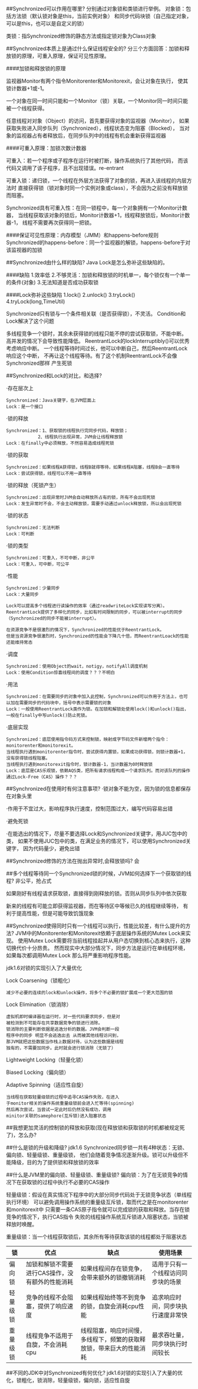 ##Synchronized可以作用在哪里? 分别通过对象锁和类锁进行举例。
对象锁：包括方法锁（默认锁对象是this，当前实例对象）
和同步代码块锁（自己指定对象，可以是this，也可以是自定义的锁）

类锁：指Synchronized修饰的静态方法或指定锁对象为Class对象

##Synchronized本质上是通过什么保证线程安全的? 
分三个方面回答：加锁和释放锁的原理，可重入原理，保证可见性原理。

####加锁和释放锁的原理

监视器Monitor有两个指令Monitorenter和Monitorexit，会让对象在执行，
使其锁计数器+1或-1。

一个对象在同一时间只能和一个Monitor（锁）关联，一个Monitor同一时间只能被一个线程获得。

任意线程对对象（Object）的访问，首先要获得对象的监视器（Monitor），
如果获取失败进入同步队列（Synchronized），线程状态变为阻塞（Blocked），
当对象的监视器占有者释放后，在同步队列中的线程有机会重新获得监视器

####可重入原理：加锁次数计数器

可重入：若一个程序或子程序在运行时被打断，操作系统执行了其他代码，
而该代码又调用了该子程序，且不出现错误。re-entrant

可重入锁：递归锁，一个线程在外层方法获得了对象的锁，再进入该线程的内层方法时
直接获得锁（锁对象时同一个实例对象或class），不会因为之前没有释放锁而阻塞。

Synchronized具有可重入性：在同一锁程中，每一个对象拥有一个Monitor计数器，
当线程获取该对象的锁后，Monitor计数器+1，线程释放锁后，Monitor计数器-1，
线程不需要再次获得同一把锁。

####保证可见性原理：内存模型（JMM）和happens-before规则
Synchronized的happens-before：同一个监视器的解锁，happens-before于对该监视器的加锁

##Synchronized由什么样的缺陷? Java Lock是怎么弥补这些缺陷的。

####缺陷
1.效率低
2.不够灵活：加锁和释放锁的时机单一，每个锁仅有一个单一的条件(对象)
3.无法知道是否成功获取锁

####Lock弥补这些缺陷
1.lock()
2.unlock()
3.tryLock()
4.tryLock(long,TimeUtil)

Synchronized只有锁与一个条件相关联（是否获得锁），不灵活。
Condition和Lock解决了这个问题

多线程竞争一个锁时，其余未获得锁的线程只能不停的尝试获取锁，不能中断。
高并发的情况下会导致性能降低。
ReentrantLock的lockInterruptibly()可以优秀考虑响应中断。
一个线程等待时间过长，他可以中断自己，然后ReentrantLock响应这个中断，
不再让这个线程等待。有了这个机制ReentrantLock不会像Synchronized那样
产生死锁
    
    

##Synchronized和Lock的对比，和选择?

·存在层次上

    Synchronized：Java关键字，在JVM层面上
    Lock：是一个接口
    
·锁的释放
    
    Synchronized：1、获取锁的线程执行完同步代码，释放锁；
                2、线程执行出现异常，JVM会让线程释放锁
    Lock：在finally中必须释放，不然容易造成线程死锁
    
·锁的获取

    Synchronized：如果线程A获得锁，线程B就得等待，如果线程A阻塞，线程B会一直等待
    Lock：尝试获得锁，线程可以不用一直等待
    
·锁的释放（死锁产生）

    Synchronized：出现异常时JVM会自动释放所占有的锁，所有不会出现死锁
    Lock：发生异常时不会，不会主动释放锁，需要手动通过unlock释放锁，所以会出现死锁
    
·锁的状态

    Synchronized：无法判断
    Lock：可判断
    
·锁的类型

    Synchronized：可重入，不可中断，非公平
    Lock：可重入，可中断，可公平

    
·性能

    Synchronized：少量同步
    Lock：大量同步
    
    Lock可以提高多个线程进行读操作的效率（通过readwriteLock实现读写分离）。
    ReentrantLock提供了多样化的同步，比如有时间限制的同步，可以被interrupt的同步（Synchronized的同步不能被interrupt）。
    
    在资源竞争不是很激烈的情况下，Synchronized的性能优于ReentrantLock。
    但是当资源竞争很激烈时，Synchronized的性能会下降几十倍，而ReentrantLoack的性能还能维持常态

    
·调度

    Synchronized：使用Object的wait，notigy，notifyAll调度机制
    Lock：使用Condition惊喜线程间的调度？？？不明白

    
·用法

    Synchronized：在需要同步的对象中加入此控制，Synchronized可以作用于方法上，也可以加在需要同步的代码块中，括号中表示需要锁的对象
    Lock：一般使用ReentrantLock类作为锁。在加锁和解锁处使用lock()和unlock()指出，一般在finally中写unlock()防止死锁。

    
·底层实现

    Synchronized：底层使用指令码方式来控制锁，映射成字节码文件新增两个指令：monitorenter和monitorexit。
    当线程执行遇到monitorenter指令时，尝试获得内置锁，如果成功获得锁，则锁计数器+1，没有获得锁线程阻塞。
    当线程执行遇到monitorexit指令时，锁计数器-1，当计数器为0时释放锁
    Lock：底层是CAS乐观锁，依赖AQS类，把所有请求线程构成一个请求队列。而对该队列的操作通过Lock-Free（CAS）操作？？？


##Synchronized在使用时有何注意事项?
·锁对象不能为空，因为锁的信息都保存在对象头里

·作用于不宜过大，影响程序执行速度，控制范围过大，编写代码容易出错

·避免死锁

·在能选出的情况下，尽量不要选择Lock和Synchronized关键字，用JUC包中的类，
如果不使用JUC包中的类，在满足业务的情况下，可以使用Synchronized关键字，
因为代码量少，避免出错


##Synchronized修饰的方法在抛出异常时,会释放锁吗?
会

##多个线程等待同一个Synchronized锁的时候，JVM如何选择下一个获取锁的线程?
非公平，抢占式

如果刚好有线程请求获取锁，直接得到刚释放的锁。否则从同步队列中依次获取

新来的线程有可能立即获得监视器，而在等待区中等候已久的线程继续等待，
有利于提高性能，但是可能导致饥饿现象

##Synchronized使得同时只有一个线程可以执行，性能比较差，有什么提升的方法?
JVM中的Monitorenter和Monitorexit依赖于底层操作系统的Mutex Lock来实现。
使用Mutex Lock需要将当前线程挂起并从用户态切换到核心态来执行，这种切换代价十分昂贵。
然而现实中大部分情况下，同步方法是运行在单线程环境，如果每次都调用Mutex Lock
那么将严重影响程序性能。

jdk1.6对锁的实现引入了大量优化

Lock Coarsening（锁粗化）

    减少不必要的连续的lock和unlock操作，将多个不必要的锁扩展成一个更大范围的锁

Lock Elimination（锁消除）
    
    虚拟机即时编译器在运行时，对一些代码要求同步，但是对
    被检测到不可能存在共享数据竞争的锁进行消除。
    锁消除的主要判断依据是逃逸分析的数据。JVM会判断一段
    程序中的同步 明显不会逃逸出去 从而被其他线程访问到，
    那JVM就把这些数据当作栈上数据对待，认为这些数据是线程
    独有的，不需要加同步。此时就会进行锁消除（无锁了）
    
    
Lightweight Locking（轻量化锁）

Biased Locking（偏向锁）

Adaptive Spinning（适应性自旋）
    
    当线程在获取轻量级锁的过程中追寻CAS操作失败，在进入
    于monitor相关的操作系统重量级锁前会进入忙等待(spinning)
    然后再次尝试，当尝试一定此时后仍然没有成功，调用
    minitor关联的samephore(互斥锁)进入阻塞状态

##我想更加灵活的控制锁的释放和获取(现在释放锁和获取锁的时机都被规定死了)，怎么办?

##什么是锁的升级和降级? 
jdk1.6 Synchronized同步锁一共有4种状态：无锁、偏向锁、轻量级锁、重量级锁，
他们会随着竞争情况逐渐升级。锁可以升级但不能降级，目的为了提供锁和释放锁的效率

##什么是JVM里的偏向锁、轻量级锁、重量级锁?
偏向锁：为了在无锁竞争的情况下在获取锁的过程中执行不必要的CAS操作

轻量级锁：假设在真实情况下程序中的大部分同步代码处于无锁竞争状态（单线程执行环境）
可以避免调用操作系统的重量级互斥锁，取而代之是在monitorenter和monitorexit中
只需要一条CAS原子指令就可以完成锁的获取和释放。当存在锁竞争的情况下，执行CAS指令
失败的线程操作系统互斥锁进入阻塞状态，当锁被释放时唤醒。

重量级锁：当一个线程获取锁后，其余所有等待获取该锁的线程都处于阻塞状态

锁|优点|缺点|使用场景
---|---|---|---
偏向锁|加锁和解锁不需要进行CAS操作，没有额外的性能消耗|如果线程间存在锁竞争，会带来额外的锁撤销消耗|适用于只有一个线程访问同步块的场景
轻量级锁|竞争的线程不会阻塞，提供了响应速度|如果线程始终等不到竞争的锁，自旋会消耗cpu性能|追求响应时间，同步块执行速度非常快
重量级锁|线程竞争不适用于自旋，不会消耗cpu|线程阻塞，响应时间慢，多线程下，频繁的获取释放锁，带来巨大的性能消耗|最求吞吐量，同步块执行时间较长


##不同的JDK中对Synchronized有何优化?
jdk1.6对锁的实现引入了大量的优化，锁粗化，锁消除，轻量级锁，偏向锁，适应性自旋


